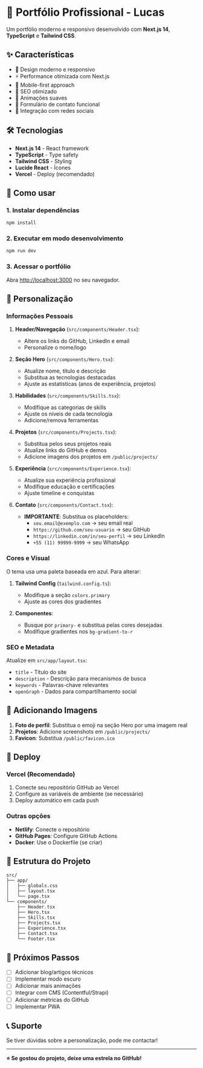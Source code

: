 # 🚀 Portfólio Profissional - Lucas

Um portfólio moderno e responsivo desenvolvido com **Next.js 14**, **TypeScript** e **Tailwind CSS**.

## ✨ Características

- 🎨 Design moderno e responsivo
- ⚡ Performance otimizada com Next.js
- 📱 Mobile-first approach
- 🎯 SEO otimizado
- 🌟 Animações suaves
- 📧 Formulário de contato funcional
- 🔗 Integração com redes sociais

## 🛠️ Tecnologias

- **Next.js 14** - React framework
- **TypeScript** - Type safety
- **Tailwind CSS** - Styling
- **Lucide React** - Ícones
- **Vercel** - Deploy (recomendado)

## 🚀 Como usar

### 1. Instalar dependências
```bash
npm install
```

### 2. Executar em modo desenvolvimento
```bash
npm run dev
```

### 3. Acessar o portfólio
Abra [http://localhost:3000](http://localhost:3000) no seu navegador.

## 🎨 Personalização

### Informações Pessoais

1. **Header/Navegação** (`src/components/Header.tsx`):
   - Altere os links do GitHub, LinkedIn e email
   - Personalize o nome/logo

2. **Seção Hero** (`src/components/Hero.tsx`):
   - Atualize nome, título e descrição
   - Substitua as tecnologias destacadas
   - Ajuste as estatísticas (anos de experiência, projetos)

3. **Habilidades** (`src/components/Skills.tsx`):
   - Modifique as categorias de skills
   - Ajuste os níveis de cada tecnologia
   - Adicione/remova ferramentas

4. **Projetos** (`src/components/Projects.tsx`):
   - Substitua pelos seus projetos reais
   - Atualize links do GitHub e demos
   - Adicione imagens dos projetos em `/public/projects/`

5. **Experiência** (`src/components/Experience.tsx`):
   - Atualize sua experiência profissional
   - Modifique educação e certificações
   - Ajuste timeline e conquistas

6. **Contato** (`src/components/Contact.tsx`):
   - **IMPORTANTE**: Substitua os placeholders:
     - `seu.email@exemplo.com` → seu email real
     - `https://github.com/seu-usuario` → seu GitHub
     - `https://linkedin.com/in/seu-perfil` → seu LinkedIn
     - `+55 (11) 99999-9999` → seu WhatsApp

### Cores e Visual

O tema usa uma paleta baseada em azul. Para alterar:

1. **Tailwind Config** (`tailwind.config.ts`):
   - Modifique a seção `colors.primary`
   - Ajuste as cores dos gradientes

2. **Componentes**:
   - Busque por `primary-` e substitua pelas cores desejadas
   - Modifique gradientes nos `bg-gradient-to-r`

### SEO e Metadata

Atualize em `src/app/layout.tsx`:
- `title` - Título do site
- `description` - Descrição para mecanismos de busca
- `keywords` - Palavras-chave relevantes
- `openGraph` - Dados para compartilhamento social

## 📸 Adicionando Imagens

1. **Foto de perfil**: Substitua o emoji na seção Hero por uma imagem real
2. **Projetos**: Adicione screenshots em `/public/projects/`
3. **Favicon**: Substitua `/public/favicon.ico`

## 🚀 Deploy

### Vercel (Recomendado)
1. Conecte seu repositório GitHub ao Vercel
2. Configure as variáveis de ambiente (se necessário)
3. Deploy automático em cada push

### Outras opções
- **Netlify**: Conecte o repositório
- **GitHub Pages**: Configure GitHub Actions
- **Docker**: Use o Dockerfile (se criar)

## 📁 Estrutura do Projeto

```
src/
├── app/
│   ├── globals.css
│   ├── layout.tsx
│   └── page.tsx
└── components/
    ├── Header.tsx
    ├── Hero.tsx
    ├── Skills.tsx
    ├── Projects.tsx
    ├── Experience.tsx
    ├── Contact.tsx
    └── Footer.tsx
```

## 🎯 Próximos Passos

- [ ] Adicionar blog/artigos técnicos
- [ ] Implementar modo escuro
- [ ] Adicionar mais animações
- [ ] Integrar com CMS (Contentful/Strapi)
- [ ] Adicionar métricas do GitHub
- [ ] Implementar PWA

## 📞 Suporte

Se tiver dúvidas sobre a personalização, pode me contactar!

---

**⭐ Se gostou do projeto, deixe uma estrela no GitHub!**

